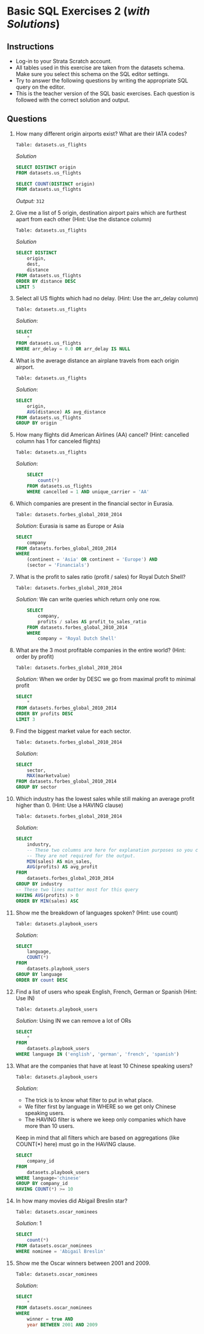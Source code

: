 # Basic SQL Exercises 2 (*with Solutions*)

## Instructions
- Log-in to your Strata Scratch account.
- All tables used in this exercise are taken from the datasets schema. Make sure you select this schema on the SQL editor settings.
- Try to answer the following questions by writing the appropriate SQL query on the editor.
- This is the teacher version of the SQL basic exercises. Each question is followed with the correct solution and output.

## Questions

1. How many different origin airports exist? What are their IATA codes? 

    `Table: datasets.us_flights`

    *Solution*
    ```sql
    SELECT DISTINCT origin 
    FROM datasets.us_flights
    ```

    ```sql
    SELECT COUNT(DISTINCT origin)
    FROM datasets.us_flights
    ```

    *Output:* `312`

2. Give me a list of 5 origin, destination airport pairs which are furthest apart from each other (Hint: Use the distance column)

    `Table: datasets.us_flights`

    *Solution*

    ```sql
    SELECT DISTINCT
        origin,
        dest,
        distance
    FROM datasets.us_flights
    ORDER BY distance DESC
    LIMIT 5
    ```

3. Select all US flights which had no delay. (Hint: Use the arr_delay column)

    `Table: datasets.us_flights`

    *Solution*:

    ```sql
    SELECT
        *
    FROM datasets.us_flights
    WHERE arr_delay = 0.0 OR arr_delay IS NULL
    ```

4. What is the average distance an airplane travels from each origin airport.

    `Table: datasets.us_flights`

    *Solution*:

    ```sql
    SELECT
        origin,
        AVG(distance) AS avg_distance
    FROM datasets.us_flights
    GROUP BY origin
    ```

5. How many flights did American Airlines (AA) cancel? (Hint: cancelled column has 1 for canceled flights)

    `Table: datasets.us_flights`

    *Solution*:

    ```sql
        SELECT
            count(*)
        FROM datasets.us_flights
        WHERE cancelled = 1 AND unique_carrier = 'AA'
    ```

6. Which companies are present in the financial sector in Eurasia.

    `Table: datasets.forbes_global_2010_2014`

    *Solution*: Eurasia is same as Europe or Asia

    ```sql
    SELECT
        company
    FROM datasets.forbes_global_2010_2014
    WHERE 
        (continent = 'Asia' OR continent = 'Europe') AND
        (sector = 'Financials')
    ```

7. What is the profit to sales ratio (profit / sales) for Royal Dutch Shell?

    `Table: datasets.forbes_global_2010_2014`

    *Solution*: We can write queries which return only one row.

    ```sql
        SELECT
            company,
            profits / sales AS profit_to_sales_ratio
        FROM datasets.forbes_global_2010_2014
        WHERE 
            company = 'Royal Dutch Shell'
    ```

8. What are the 3 most profitable companies in the entire world? (Hint: order by profit)

    `Table: datasets.forbes_global_2010_2014`

    *Solution*: When we order by DESC we go from maximal profit to minimal profit

    ```sql
    SELECT
        *
    FROM datasets.forbes_global_2010_2014
    ORDER BY profits DESC
    LIMIT 3
    ```

9. Find the biggest market value for each sector.

    `Table: datasets.forbes_global_2010_2014`

    *Solution*: 

    ```sql
    SELECT
        sector,
        MAX(marketvalue)
    FROM datasets.forbes_global_2010_2014
    GROUP BY sector
    ```

10. Which industry has the lowest sales while still making an average profit higher than 0. (Hint: Use a HAVING clause)

    `Table: datasets.forbes_global_2010_2014`

    *Solution*: 

    ```sql
    SELECT
        industry,
        -- These two columns are here for explanation purposes so you can see the numbers
        -- They are not required for the output.
        MIN(sales) AS min_sales,
        AVG(profits) AS avg_profit
    FROM
        datasets.forbes_global_2010_2014
    GROUP BY industry
    -- These two lines matter most for this query
    HAVING AVG(profits) > 0
    ORDER BY MIN(sales) ASC
    ```

11. Show me the breakdown of languages spoken? (Hint: use count)

    `Table: datasets.playbook_users`

    *Solution*:

    ```sql
    SELECT
        language,
        COUNT(*)
    FROM
        datasets.playbook_users
    GROUP BY language
    ORDER BY count DESC
    ```

12. Find a list of users who speak English, French, German or Spanish (Hint: Use IN)

    `Table: datasets.playbook_users`

    *Solution*: Using IN we can remove a lot of ORs

    ```sql
    SELECT
        *
    FROM
        datasets.playbook_users
    WHERE language IN ('english', 'german', 'french', 'spanish')
    ```

13. What are the companies that have at least 10 Chinese speaking users?

    `Table: datasets.playbook_users`

    *Solution*: 
    - The trick is to know what filter to put in what place. 
    - We filter first by language in WHERE so we get only Chinese speaking users.
    - The HAVING filter is where we keep only companies which have more than 10 users.

    Keep in mind that all filters which are based on aggregations (like COUNT(*) here) must go in the HAVING clause. 

    ```sql
    SELECT
        company_id
    FROM
        datasets.playbook_users
    WHERE language='chinese'
    GROUP BY company_id
    HAVING COUNT(*) >= 10
    ```

14. In how many movies did Abigail Breslin star?

    `Table: datasets.oscar_nominees`

    *Solution*: 1

    ```sql
    SELECT
        count(*)
    FROM datasets.oscar_nominees
    WHERE nominee = 'Abigail Breslin'
    ```

15. Show me the Oscar winners between 2001 and 2009.

    `Table: datasets.oscar_nominees`

    *Solution*:

    ```sql
    SELECT
        *
    FROM datasets.oscar_nominees
    WHERE 
        winner = true AND 
        year BETWEEN 2001 AND 2009  
    ```

